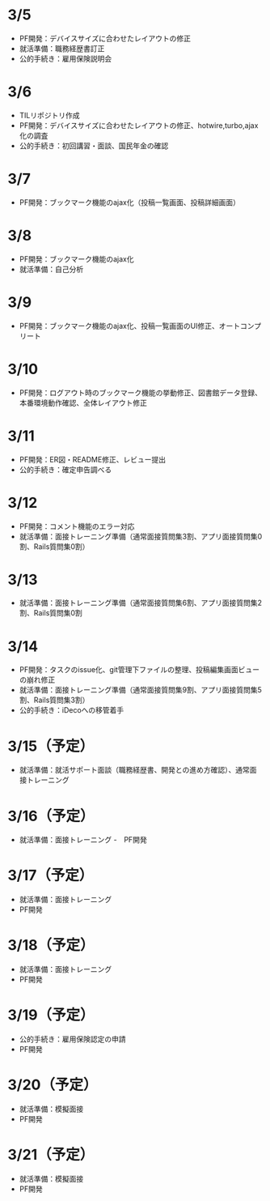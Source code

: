 # 3/5
- PF開発：デバイスサイズに合わせたレイアウトの修正
- 就活準備：職務経歴書訂正
- 公的手続き：雇用保険説明会

# 3/6
- TILリポジトリ作成
- PF開発：デバイスサイズに合わせたレイアウトの修正、hotwire,turbo,ajax化の調査
- 公的手続き：初回講習・面談、国民年金の確認

# 3/7
- PF開発：ブックマーク機能のajax化（投稿一覧画面、投稿詳細画面）

# 3/8
- PF開発：ブックマーク機能のajax化
- 就活準備：自己分析

# 3/9
- PF開発：ブックマーク機能のajax化、投稿一覧画面のUI修正、オートコンプリート

# 3/10
- PF開発：ログアウト時のブックマーク機能の挙動修正、図書館データ登録、本番環境動作確認、全体レイアウト修正

# 3/11
- PF開発：ER図・README修正、レビュー提出
- 公的手続き：確定申告調べる
  
# 3/12
- PF開発：コメント機能のエラー対応
- 就活準備：面接トレーニング準備（通常面接質問集3割、アプリ面接質問集0割、Rails質問集0割）

# 3/13
- 就活準備：面接トレーニング準備（通常面接質問集6割、アプリ面接質問集2割、Rails質問集0割

# 3/14
- PF開発：タスクのissue化、git管理下ファイルの整理、投稿編集画面ビューの崩れ修正
- 就活準備：面接トレーニング準備（通常面接質問集9割、アプリ面接質問集5割、Rails質問集3割）
- 公的手続き：iDecoへの移管着手

# 3/15（予定）
- 就活準備：就活サポート面談（職務経歴書、開発との進め方確認）、通常面接トレーニング

# 3/16（予定）
- 就活準備：面接トレーニング
-　PF開発

# 3/17（予定）
- 就活準備：面接トレーニング
- PF開発

# 3/18（予定）
- 就活準備：面接トレーニング
- PF開発

# 3/19（予定）
- 公的手続き：雇用保険認定の申請
- PF開発

# 3/20（予定）
- 就活準備：模擬面接
- PF開発

# 3/21（予定）
- 就活準備：模擬面接
- PF開発